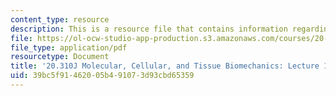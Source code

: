 ```yaml
---
content_type: resource
description: This is a resource file that contains information regarding lecture 13.
file: https://ol-ocw-studio-app-production.s3.amazonaws.com/courses/20-310j-molecular-cellular-and-tissue-biomechanics-spring-2015/39bc5f91462005b491073d93cbd65359_MIT20_310JS15_Lecture13.pdf
file_type: application/pdf
resourcetype: Document
title: '20.310J Molecular, Cellular, and Tissue Biomechanics: Lecture 13'
uid: 39bc5f91-4620-05b4-9107-3d93cbd65359
---
```

